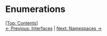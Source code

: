 # Enumerations #

\[[Top: Contents](./index.md)\]  
[← Previous: Interfaces](./interfaces.md) | [Next: Namespaces →](./namespaces.md)
